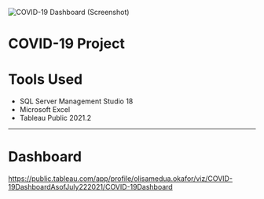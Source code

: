 ![COVID-19 Dashboard (Screenshot)](https://user-images.githubusercontent.com/49908077/126871251-49d56ebb-2647-4652-8e6f-33208fe026d4.jpg)
# COVID-19 Project

# Tools Used
* SQL Server Management Studio 18
* Microsoft Excel
* Tableau Public 2021.2

---
# Dashboard
https://public.tableau.com/app/profile/olisamedua.okafor/viz/COVID-19DashboardAsofJuly222021/COVID-19Dashboard
